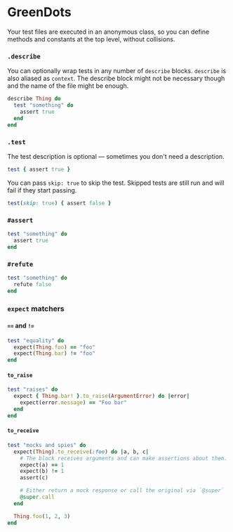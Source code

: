 # GreenDots

Your test files are executed in an anonymous class, so you can define methods and constants at the top level, without collisions.

### `.describe`
You can optionally wrap tests in any number of `describe` blocks. `describe` is also aliased as `context`. The describe block might not be necessary though and the name of the file might be enough.

```ruby
describe Thing do
  test "something" do
  	assert true
  end
end
```

### `.test`
The test description is optional — sometimes you don't need a description.

```ruby
test { assert true }
```

You can pass `skip: true` to skip the test. Skipped tests are still run and will fail if they start passing.

```ruby
test(skip: true) { assert false }
```

### `#assert`

```ruby
test "something" do
  assert true
end
```

### `#refute`

```ruby
test "something" do
  refute false
end
```

### `expect` matchers

#### `==` and `!=`

```ruby
test "equality" do
  expect(Thing.foo) == "foo"
  expect(Thing.bar) != "foo"
end
```

#### `to_raise`

```ruby
test "raises" do
  expect { Thing.bar! }.to_raise(ArgumentError) do |error|
    expect(error.message) == "Foo bar"
  end
end
```

#### `to_receive`

```ruby
test "mocks and spies" do
  expect(Thing).to_receive(:foo) do |a, b, c|
    # The block receives arguments and can make assertions about them.
    expect(a) == 1
    expect(b) != 1
    assert(c)

    # Either return a mock response or call the original via `@super`
    @super.call
  end

  Thing.foo(1, 2, 3)
end
```